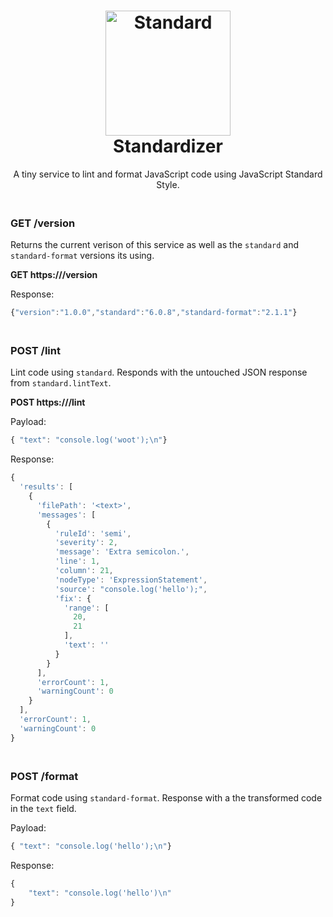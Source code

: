 <!-- Latest compiled and minified CSS -->
<link rel="stylesheet" href="https://maxcdn.bootstrapcdn.com/bootstrap/3.3.6/css/bootstrap.min.css" integrity="sha384-1q8mTJOASx8j1Au+a5WDVnPi2lkFfwwEAa8hDDdjZlpLegxhjVME1fgjWPGmkzs7" crossorigin="anonymous">
<style>
body {
  padding: 0 20px;
}
h2, h3, h4 {
 padding-top: 20px
}
</style>

<h1 align="center">
  <br>
  <a href="http://standardjs.com"><img src="https://cdn.rawgit.com/feross/standard/master/sticker.svg" alt="Standard" width="200"></a>
  <br>
  Standardizer
</h1>
<p align="center">
A tiny service to lint and format JavaScript code using JavaScript Standard Style.
</p>

### GET /version
Returns the current verison of this service as well as the `standard` and `standard-format` versions its using.

**GET https://<script>document.write(window.location.hostname)</script>/version**

Response:
```js
{"version":"1.0.0","standard":"6.0.8","standard-format":"2.1.1"}
```


### POST /lint
Lint code using `standard`. Responds with the untouched JSON response from `standard.lintText`.

**POST https://<script>document.write(window.location.hostname)</script>/lint**

Payload:
```js
{ "text": "console.log('woot');\n"}
```

Response:
```js
{
  'results': [
    {
      'filePath': '<text>',
      'messages': [
        {
          'ruleId': 'semi',
          'severity': 2,
          'message': 'Extra semicolon.',
          'line': 1,
          'column': 21,
          'nodeType': 'ExpressionStatement',
          'source': "console.log('hello');",
          'fix': {
            'range': [
              20,
              21
            ],
            'text': ''
          }
        }
      ],
      'errorCount': 1,
      'warningCount': 0
    }
  ],
  'errorCount': 1,
  'warningCount': 0
}
```

### POST /format
Format code using `standard-format`. Response with a the transformed code in the `text` field.

Payload:
```js
{ "text": "console.log('hello');\n"}
```

Response:
```js
{
    "text": "console.log('hello')\n"
}
```
